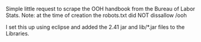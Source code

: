 Simple little request to scrape the OOH handbook from the Bureau of Labor Stats. Note: at the time of creation the robots.txt did NOT dissallow /ooh

I set this up using eclipse and added the 2.41 jar and lib/*.jar files to the Libraries.
